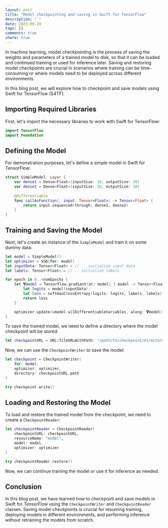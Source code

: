 ```yaml
---
layout: post
title: "Model checkpointing and saving in Swift for TensorFlow"
description: " "
date: 2023-09-29
tags: []
comments: true
share: true
---
```


In machine learning, model checkpointing is the process of saving the weights and parameters of a trained model to disk, so that it can be loaded and continued training or used for inference later. Saving and restoring model checkpoints are crucial in scenarios where training can be time-consuming or where models need to be deployed across different environments.

In this blog post, we will explore how to checkpoint and save models using Swift for TensorFlow (S4TF).

## Importing Required Libraries

First, let's import the necessary libraries to work with Swift for TensorFlow:

```swift
import TensorFlow
import Foundation
```

## Defining the Model

For demonstration purposes, let's define a simple model in Swift for TensorFlow:

```swift
struct SimpleModel: Layer {
    var dense1 = Dense<Float>(inputSize: 10, outputSize: 20)
    var dense2 = Dense<Float>(inputSize: 20, outputSize: 10)
    
    @differentiable
    func callAsFunction(_ input: Tensor<Float>) -> Tensor<Float> {
        return input.sequenced(through: dense1, dense2)
    }
}
```

## Training and Saving the Model

Next, let's create an instance of the `SimpleModel` and train it on some dummy data:

```swift
let model = SimpleModel()
let optimizer = SGD(for: model)
let inputData: Tensor<Float> = // ...initialize input data
let labels: Tensor<Float> = // ...initialize labels

for epoch in 0..<numEpochs {
    let 𝛁model = TensorFlow.gradient(at: model) { model -> Tensor<Float> in
        let logits = model(inputData)
        let loss = softmaxCrossEntropy(logits: logits, labels: labels)
        return loss
    }

    optimizer.update(&model.allDifferentiableVariables, along: 𝛁model)
}
```

To save the trained model, we need to define a directory where the model checkpoint will be stored:

```swift
let checkpointURL = URL(fileURLWithPath: "/path/to/checkpoint/directory/")
```

Now, we can use the `CheckpointWriter` to save the model:

```swift
let checkpoint = CheckpointWriter(
    for: model,
    optimizer: optimizer,
    directory: checkpointURL.path
)

try checkpoint.write()
```

## Loading and Restoring the Model

To load and restore the trained model from the checkpoint, we need to create a `CheckpointReader`:

```swift
let checkpointReader = CheckpointReader(
    checkpointURL: checkpointURL,
    resourceName: "model",
    model: model,
    optimizer: optimizer
)

try checkpointReader.restore()
```

Now, we can continue training the model or use it for inference as needed.

## Conclusion

In this blog post, we have learned how to checkpoint and save models in Swift for TensorFlow using the `CheckpointWriter` and `CheckpointReader` classes. Saving model checkpoints is crucial for resuming training, deploying models in different environments, and performing inference without retraining the models from scratch.